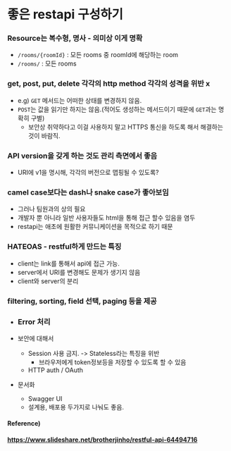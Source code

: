 # 좋은 restapi 구성하기

### Resource는 복수형, 명사 - 의미상 이게 명확

* `/rooms/{roomId}` : 모든 rooms 중 roomId에 해당하는 room
* `/rooms/` : 모든 rooms



### get, post, put, delete 각각의 http method 각각의 성격을 위반 x

* e.g) `GET` 메서드는 어떠한 상태를 변경하지 않음.
* `POST`는 값을 읽기만 하지는 않음.(적어도 생성하는 메서드이기 때문에 `GET`과는 명확히 구별)
  * 보안상 취약하다고 이걸 사용하지 말고 HTTPS 통신을 하도록 해서 해결하는 것이 바람직.



### API version을 갖게 하는 것도 관리 측면에서 좋음

* URI에 v1을 명시해, 각각의 버전으로 맵핑될 수 있도록?



### camel case보다는 dash나 snake case가 좋아보임

* 그러나 팀원과의 상의 필요
* 개발자 뿐 아니라 일반 사용자들도 html을 통해 접근 할수 있음을 염두
* restapi는 애초에 원활한 커뮤니케이션을 목적으로 하기 때문



### HATEOAS - restful하게 만드는 특징

* client는 link를 통해서 api에 접근 가능.
* server에서 URI를 변경해도 문제가 생기지 않음
* client와 server의 분리



### filtering, sorting, field 선택, paging 등을 제공

* ### Error 처리



* 보안에 대해서
  * Session 사용 금지. -> Stateless라는 특징을 위반
    * 브라우저에게 token정보등을 저장할 수 있도록 할 수 있음
  * HTTP auth / OAuth

* 문서화
  * Swagger UI
  * 설계용, 배포용 두가지로 나눠도 좋음.



#### Reference)

#### https://www.slideshare.net/brotherjinho/restful-api-64494716

